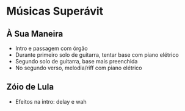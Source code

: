 # Músicas Superávit
## À Sua Maneira
- Intro e passagem com órgão
- Durante primeiro solo de guitarra, tentar base com piano elétrico
- Segundo solo de guitarra, base mais preenchida
- No segundo verso, melodia/riff com piano elétrico

## Zóio de Lula
- Efeitos na intro: delay e wah